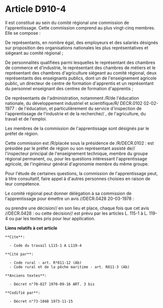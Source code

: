 # Article D910-4

Il est constitué au sein du comité régional une commission de l'apprentissage. Cette commission comprend au plus vingt-cinq
membres. Elle se compose :

De représentants, en nombre égal, des employeurs et des salariés désignés sur proposition des organisations nationales les
plus représentatives et siégeant au comité régional ;

De personnalités qualifiées parmi lesquelles le représentant des chambres de commerce et d'industrie, le représentant des
chambres de métiers et le représentant des chambres d'agriculture siégeant au comité régional, deux représentants des
enseignants publics, dont un de l'enseignement agricole public, un directeur de centre de formation d'apprentis et un
représentant du personnel enseignant des centres de formation d'apprentis ;

De représentants de l'administration, notamment /R/de l'éducation nationale, du développement industriel et scientifique/R/
DECR.0102 02-02-1977 : de l'éducation, et particulièrement du service d'inspection de l'apprentissage de l'industrie et de la
recherche// , de l'agriculture, du travail et de l'emploi.

Les membres de la commission de l'apprentissage sont désignés par le préfet de région.

Cette commission est /R/placée sous la présidence de /R/DECR.0102 : est présidée par le préfet de région ou son représentant
assisté de// l'inspecteur principal de l'enseignement technique, membre du groupe régional permanent, ou, pour les questions
intéressant l'apprentissage agricole, de l'ingénieur général d'agronomie membre du même groupe.

Pour l'étude de certaines questions, la commission de l'apprentissage peut, à titre consultatif, faire appel à d'autres
personnes choisies en raison de leur compétence.

Le comité régional peut donner délégation à sa commission de l'apprentissage pour émettre un avis //DECR.0428 20-03-1978 :

ou prendre une décision// en son lieu et place, chaque fois que cet avis //DECR.0428 : ou cette décision// est prévu par les
articles L. 115-1 à L. 119-4 ou par les textes pris pour leur application.

**Liens relatifs à cet article**

	**Cite**:

	  - Code du travail L115-1 A L119-4

	**Cité par**:

	  - Code rural - art. R*811-12 (Ab)
	  - Code rural et de la pêche maritime - art. R811-3 (Ab)

	**Anciens textes**:

	  - Décret n°70-827 1970-09-16 ART. 3 bis

	**Codifié par**:

	  - Décret n°73-1048 1973-11-15
